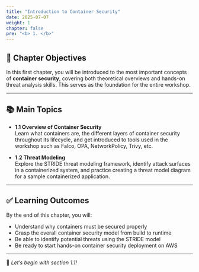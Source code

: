 ```yaml
---
title: "Introduction to Container Security"
date: 2025-07-07
weight: 1
chapter: false
pre: "<b> 1. </b>"
---
```


## 🎯 Chapter Objectives

In this first chapter, you will be introduced to the most important concepts of **container security**, covering both theoretical overviews and hands-on threat analysis skills. This serves as the foundation for the entire workshop.

---

## 📚 Main Topics

- **1.1 Overview of Container Security**  
  Learn what containers are, the different layers of container security throughout its lifecycle, and get introduced to tools used in the workshop such as Falco, OPA, NetworkPolicy, Trivy, etc.

- **1.2 Threat Modeling**  
  Explore the STRIDE threat modeling framework, identify attack surfaces in a containerized system, and practice creating a threat model diagram for a sample containerized application.

---

## ✅ Learning Outcomes

By the end of this chapter, you will:

- Understand why containers must be secured properly  
- Grasp the overall container security model from build to runtime  
- Be able to identify potential threats using the STRIDE model  
- Be ready to start hands-on container security deployment on AWS

---

🚀 *Let’s begin with section 1.1!*
